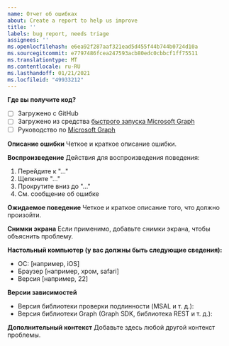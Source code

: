 ```yaml
---
name: Отчет об ошибках
about: Create a report to help us improve
title: ''
labels: bug report, needs triage
assignees: ''
ms.openlocfilehash: e6ea92f287aaf321ead5d455f44b744b0724d10a
ms.sourcegitcommit: e7797486fcea247593acb80edc0cbbcf1ff75511
ms.translationtype: MT
ms.contentlocale: ru-RU
ms.lasthandoff: 01/21/2021
ms.locfileid: "49933212"
---
```

**Где вы получите код?**
- [ ] Загружено с GitHub
- [ ] Загружено из средства [быстрого запуска Microsoft Graph](https://developer.microsoft.com/graph/quick-start)
- [ ] Руководство по [Microsoft Graph](https://docs.microsoft.com/graph/tutorials)

**Описание ошибки** Четкое и краткое описание ошибки.

**Воспроизведение** Действия для воспроизведения поведения:
1. Перейдите к "..."
2. Щелкните "..."
3. Прокрутите вниз до "..."
4. См. сообщение об ошибке

**Ожидаемое поведение** Четкое и краткое описание того, что должно произойти.

**Снимки экрана** Если применимо, добавьте снимки экрана, чтобы объяснить проблему.

**Настольный компьютер (у вас должны быть следующие сведения):**
 - ОС: [например, iOS]
 - Браузер [например, хром, safari]
 - Версия [например, 22]

**Версии зависимостей**
 - Версия библиотеки проверки подлинности (MSAL и т. д.):
 - Версия библиотеки Graph (Graph SDK, библиотека REST и т. д.):  

**Дополнительный контекст** Добавьте здесь любой другой контекст проблемы.
